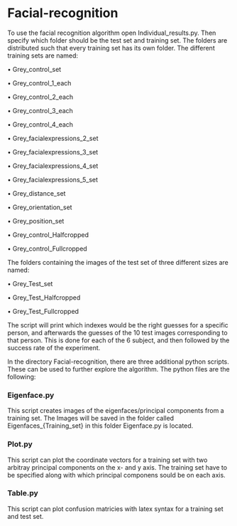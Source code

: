 # Facial-recognition
To use the facial recognition algorithm open Individual_results.py. Then specify which folder should be the test set and training set.  The folders are distributed such that every training set has its own folder. The different training sets are named:

• Grey_control_set 

• Grey_control_1_each

• Grey_control_2_each

• Grey_control_3_each

• Grey_control_4_each

• Grey_facialexpressions_2_set

• Grey_facialexpressions_3_set

• Grey_facialexpressions_4_set

• Grey_facialexpressions_5_set

• Grey_distance_set

• Grey_orientation_set

• Grey_position_set

• Grey_control_Halfcropped

• Grey_control_Fullcropped

The folders containing the images of the test set of three different sizes are named:

• Grey_Test_set

• Grey_Test_Halfcropped

• Grey_Test_Fullcropped

The script will print which indexes would be the right guesses for a specific person, and afterwards the guesses of the 10 test images corresponding to that person. This is done for each of the 6 subject, and then followed by the success rate of the experiment. 


In the directory Facial-recognition, there are three additional python scripts. These can be used to further explore the algorithm. The python files are the following: 

### Eigenface.py 
This script creates images of the eigenfaces/principal components from a training set. The Images will be saved in the folder called Eigenfaces_{Training_set} in this folder Eigenface.py is located. 

### Plot.py
This script can plot the coordinate vectors for a training set with two arbitray principal components on the x- and y axis. The training set have to be specified along with which principal componens sould be on each axis.

### Table.py
This script can plot confusion matricies with latex syntax for a training set and test set.

